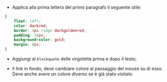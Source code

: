 - Applica alla prima lettera del primo paragrafo il seguente stile:

```css
{
	float: left;
	color: darkred;
	border: 3px ridge darkgoldenrod;
	padding: 16px;
	background-color: gold;
	margin: 8px;
}
```

 - Aggiungi al `blockquote` delle virgolette prima e dopo il testo;

 - Il link in fondo, deve cambiare colore al passaggio del mouse su di esso. Deve anche avere un colore diverso se è già stato visitato
